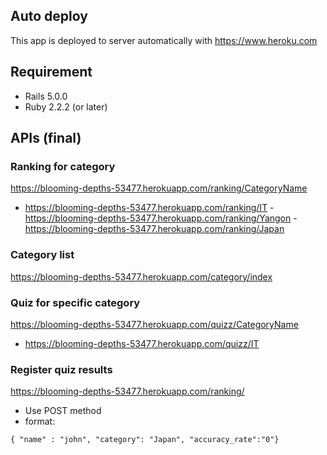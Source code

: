 
## Auto deploy
This app is deployed to server automatically with https://www.heroku.com

## Requirement
- Rails 5.0.0
- Ruby 2.2.2 (or later)

## APIs (final)

### Ranking for category
https://blooming-depths-53477.herokuapp.com/ranking/CategoryName
-  https://blooming-depths-53477.herokuapp.com/ranking/IT
-https://blooming-depths-53477.herokuapp.com/ranking/Yangon
-https://blooming-depths-53477.herokuapp.com/ranking/Japan

### Category list
https://blooming-depths-53477.herokuapp.com/category/index

### Quiz for specific category
https://blooming-depths-53477.herokuapp.com/quizz/CategoryName
- https://blooming-depths-53477.herokuapp.com/quizz/IT

### Register quiz results
https://blooming-depths-53477.herokuapp.com/ranking/

- Use POST method
- format:
```
{ "name" : "john", "category": "Japan", "accuracy_rate":"0"}
```
